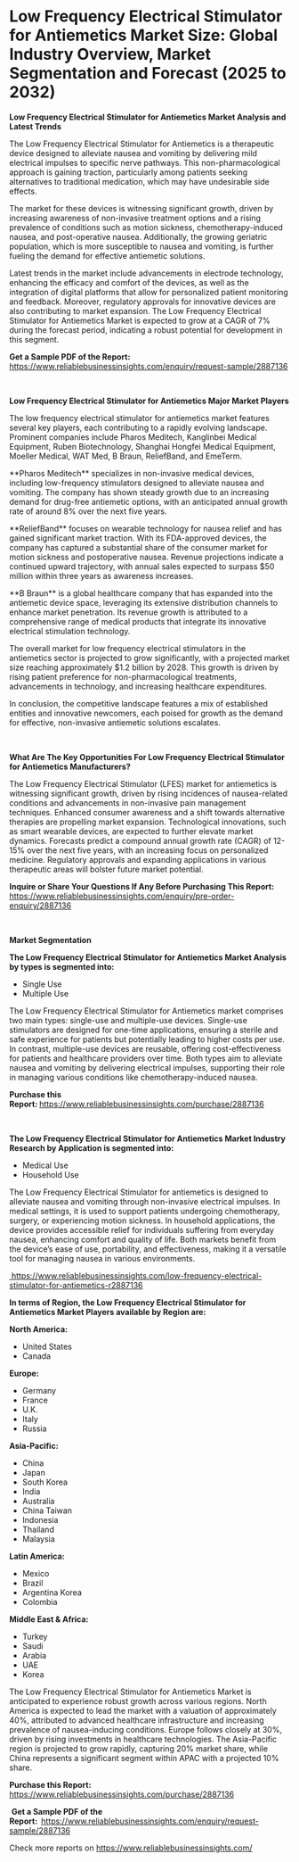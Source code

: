 <p><h1>Low Frequency Electrical Stimulator for Antiemetics Market Size: Global Industry Overview, Market Segmentation and Forecast (2025 to 2032)</h1></p><p><strong>Low Frequency Electrical Stimulator for Antiemetics Market Analysis and Latest Trends</strong></p>
<p><p>The Low Frequency Electrical Stimulator for Antiemetics is a therapeutic device designed to alleviate nausea and vomiting by delivering mild electrical impulses to specific nerve pathways. This non-pharmacological approach is gaining traction, particularly among patients seeking alternatives to traditional medication, which may have undesirable side effects.</p><p>The market for these devices is witnessing significant growth, driven by increasing awareness of non-invasive treatment options and a rising prevalence of conditions such as motion sickness, chemotherapy-induced nausea, and post-operative nausea. Additionally, the growing geriatric population, which is more susceptible to nausea and vomiting, is further fueling the demand for effective antiemetic solutions.</p><p>Latest trends in the market include advancements in electrode technology, enhancing the efficacy and comfort of the devices, as well as the integration of digital platforms that allow for personalized patient monitoring and feedback. Moreover, regulatory approvals for innovative devices are also contributing to market expansion. The Low Frequency Electrical Stimulator for Antiemetics Market is expected to grow at a CAGR of 7% during the forecast period, indicating a robust potential for development in this segment.</p></p>
<p><strong>Get a Sample PDF of the Report:&nbsp;</strong> <a href="https://www.reliablebusinessinsights.com/enquiry/request-sample/2887136?utm_campaign=2321&utm_medium=2&utm_source=Github&utm_content=ia&utm_term=13032025&utm_id=low-frequency-electrical-stimulator-for-antiemetics">https://www.reliablebusinessinsights.com/enquiry/request-sample/2887136</a></p>
<p>&nbsp;</p>
<p><strong>Low Frequency Electrical Stimulator for Antiemetics Major Market Players</strong></p>
<p><p>The low frequency electrical stimulator for antiemetics market features several key players, each contributing to a rapidly evolving landscape. Prominent companies include Pharos Meditech, Kanglinbei Medical Equipment, Ruben Biotechnology, Shanghai Hongfei Medical Equipment, Moeller Medical, WAT Med, B Braun, ReliefBand, and EmeTerm.</p><p>**Pharos Meditech** specializes in non-invasive medical devices, including low-frequency stimulators designed to alleviate nausea and vomiting. The company has shown steady growth due to an increasing demand for drug-free antiemetic options, with an anticipated annual growth rate of around 8% over the next five years.</p><p>**ReliefBand** focuses on wearable technology for nausea relief and has gained significant market traction. With its FDA-approved devices, the company has captured a substantial share of the consumer market for motion sickness and postoperative nausea. Revenue projections indicate a continued upward trajectory, with annual sales expected to surpass $50 million within three years as awareness increases.</p><p>**B Braun** is a global healthcare company that has expanded into the antiemetic device space, leveraging its extensive distribution channels to enhance market penetration. Its revenue growth is attributed to a comprehensive range of medical products that integrate its innovative electrical stimulation technology.</p><p>The overall market for low frequency electrical stimulators in the antiemetics sector is projected to grow significantly, with a projected market size reaching approximately $1.2 billion by 2028. This growth is driven by rising patient preference for non-pharmacological treatments, advancements in technology, and increasing healthcare expenditures.</p><p>In conclusion, the competitive landscape features a mix of established entities and innovative newcomers, each poised for growth as the demand for effective, non-invasive antiemetic solutions escalates.</p></p>
<p>&nbsp;</p>
<p><strong>What Are The Key Opportunities For Low Frequency Electrical Stimulator for Antiemetics Manufacturers?</strong></p>
<p><p>The Low Frequency Electrical Stimulator (LFES) market for antiemetics is witnessing significant growth, driven by rising incidences of nausea-related conditions and advancements in non-invasive pain management techniques. Enhanced consumer awareness and a shift towards alternative therapies are propelling market expansion. Technological innovations, such as smart wearable devices, are expected to further elevate market dynamics. Forecasts predict a compound annual growth rate (CAGR) of 12-15% over the next five years, with an increasing focus on personalized medicine. Regulatory approvals and expanding applications in various therapeutic areas will bolster future market potential.</p></p>
<p><strong>Inquire or Share Your Questions If Any Before Purchasing This Report:</strong> <a href="https://www.reliablebusinessinsights.com/enquiry/pre-order-enquiry/2887136?utm_campaign=2321&utm_medium=2&utm_source=Github&utm_content=ia&utm_term=13032025&utm_id=low-frequency-electrical-stimulator-for-antiemetics">https://www.reliablebusinessinsights.com/enquiry/pre-order-enquiry/2887136</a></p>
<p>&nbsp;</p>
<p><strong>Market Segmentation</strong></p>
<p><strong>The Low Frequency Electrical Stimulator for Antiemetics Market Analysis by types is segmented into:</strong></p>
<p><ul><li>Single Use</li><li>Multiple Use</li></ul></p>
<p><p>The Low Frequency Electrical Stimulator for Antiemetics market comprises two main types: single-use and multiple-use devices. Single-use stimulators are designed for one-time applications, ensuring a sterile and safe experience for patients but potentially leading to higher costs per use. In contrast, multiple-use devices are reusable, offering cost-effectiveness for patients and healthcare providers over time. Both types aim to alleviate nausea and vomiting by delivering electrical impulses, supporting their role in managing various conditions like chemotherapy-induced nausea.</p></p>
<p><strong>Purchase this Report:&nbsp;</strong><a href="https://www.reliablebusinessinsights.com/purchase/2887136?utm_campaign=2321&utm_medium=2&utm_source=Github&utm_content=ia&utm_term=13032025&utm_id=low-frequency-electrical-stimulator-for-antiemetics">https://www.reliablebusinessinsights.com/purchase/2887136</a></p>
<p>&nbsp;</p>
<p><strong>The Low Frequency Electrical Stimulator for Antiemetics Market Industry Research by Application is segmented into:</strong></p>
<p><ul><li>Medical Use</li><li>Household Use</li></ul></p>
<p><p>The Low Frequency Electrical Stimulator for antiemetics is designed to alleviate nausea and vomiting through non-invasive electrical impulses. In medical settings, it is used to support patients undergoing chemotherapy, surgery, or experiencing motion sickness. In household applications, the device provides accessible relief for individuals suffering from everyday nausea, enhancing comfort and quality of life. Both markets benefit from the device’s ease of use, portability, and effectiveness, making it a versatile tool for managing nausea in various environments.</p></p>
<p><a href="https://www.reliablebusinessinsights.com/low-frequency-electrical-stimulator-for-antiemetics-r2887136?utm_campaign=2321&utm_medium=2&utm_source=Github&utm_content=ia&utm_term=13032025&utm_id=low-frequency-electrical-stimulator-for-antiemetics">&nbsp;https://www.reliablebusinessinsights.com/low-frequency-electrical-stimulator-for-antiemetics-r2887136</a></p>
<p><strong>In terms of Region, the Low Frequency Electrical Stimulator for Antiemetics Market Players available by Region are:</strong></p>
<p>
    <p> <strong> North America: </strong>
        <ul>
            <li>United States</li>
            <li>Canada</li>
        </ul>
        </p> 
    <p> <strong> Europe: </strong>
        <ul>
            <li>Germany</li>
            <li>France</li>
            <li>U.K.</li>
            <li>Italy</li>
            <li>Russia</li>
        </ul>
        </p> 
    <p> <strong> Asia-Pacific: </strong>
        <ul>
            <li>China</li>
            <li>Japan</li>
            <li>South Korea</li>
            <li>India</li>
            <li>Australia</li>
            <li>China Taiwan</li>
            <li>Indonesia</li>
            <li>Thailand</li>
            <li>Malaysia</li>
        </ul>
        </p> 
    <p> <strong> Latin America: </strong>
        <ul>
            <li>Mexico</li>
            <li>Brazil</li>
            <li>Argentina Korea</li>
            <li>Colombia</li>
        </ul>
        </p> 
    <p> <strong> Middle East & Africa: </strong>
        <ul>
            <li>Turkey</li>
            <li>Saudi</li>
            <li>Arabia</li>
            <li>UAE</li>
            <li>Korea</li>
        </ul>
    </p>
    </p>
<p><p>The Low Frequency Electrical Stimulator for Antiemetics Market is anticipated to experience robust growth across various regions. North America is expected to lead the market with a valuation of approximately 40%, attributed to advanced healthcare infrastructure and increasing prevalence of nausea-inducing conditions. Europe follows closely at 30%, driven by rising investments in healthcare technologies. The Asia-Pacific region is projected to grow rapidly, capturing 20% market share, while China represents a significant segment within APAC with a projected 10% share.</p></p>
<p><strong>Purchase this Report: </strong><a href="https://www.reliablebusinessinsights.com/purchase/2887136?utm_campaign=2321&utm_medium=2&utm_source=Github&utm_content=ia&utm_term=13032025&utm_id=low-frequency-electrical-stimulator-for-antiemetics">https://www.reliablebusinessinsights.com/purchase/2887136</a></p>
<p>&nbsp;<strong>Get a Sample PDF of the Report:&nbsp;&nbsp;</strong><a href="https://www.reliablebusinessinsights.com/enquiry/request-sample/2887136?utm_campaign=2321&utm_medium=2&utm_source=Github&utm_content=ia&utm_term=13032025&utm_id=low-frequency-electrical-stimulator-for-antiemetics">https://www.reliablebusinessinsights.com/enquiry/request-sample/2887136</a></p>
<p><strong></strong></p>
<p>Check more reports on <a href="https://www.reliablebusinessinsights.com/?utm_campaign=2321&utm_medium=2&utm_source=Github&utm_content=ia&utm_term=13032025&utm_id=low-frequency-electrical-stimulator-for-antiemetics">https://www.reliablebusinessinsights.com/</a></p>